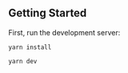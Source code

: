 

## Getting Started

First, run the development server:

```
yarn install
```

```bash
yarn dev
```
